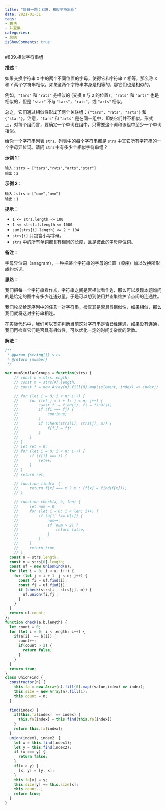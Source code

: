 ```yaml
---
title: "每日一题：839. 相似字符串组"
date: 2021-01-31
tags:
- 算法
- 并查集
categories:
- 总结
isShowComments: true
---
```


#839.相似字符串组

**描述：**


如果交换字符串 `X` 中的两个不同位置的字母，使得它和字符串 `Y` 相等，那么称 `X` 和 `Y` 两个字符串相似。如果这两个字符串本身是相等的，那它们也是相似的。

例如，`"tars"` 和 `"rats"` 是相似的 (交换 `0` 与 `2` 的位置)； `"rats"` 和 `"arts"` 也是相似的，但是 `"star"` 不与 `"tars"`，`"rats"`，或 `"arts"` 相似。

总之，它们通过相似性形成了两个关联组：`{"tars", "rats", "arts"}` 和 `{"star"}`。注意，`"tars"` 和 `"arts"` 是在同一组中，即使它们并不相似。形式上，对每个组而言，要确定一个单词在组中，只需要这个词和该组中至少一个单词相似。

给你一个字符串列表 `strs`。列表中的每个字符串都是 `strs` 中其它所有字符串的一个字母异位词。请问 `strs` 中有多少个相似字符串组？

 

**示例 1：**

```
输入：strs = ["tars","rats","arts","star"]
输出：2
```

**示例 2：**

```
输入：strs = ["omv","ovm"]
输出：1
```

 

**提示：**

- `1 <= strs.length <= 100`
- `1 <= strs[i].length <= 1000`
- `sum(strs[i].length) <= 2 * 104`
- `strs[i]` 只包含小写字母。
- `strs` 中的所有单词都具有相同的长度，且是彼此的字母异位词。

 

**备注：**

   字母异位词（anagram），一种把某个字符串的字母的位置（顺序）加以改换所形成的新词。

**思路：**

我们把每一个字符串看作点，字符串之间是否相似看作边，那么可以发现本题询问的是给定的图中有多少连通分量。于是可以想到使用并查集维护节点间的连通性。

我们枚举给定序列中的任意一对字符串，检查其是否具有相似性，如果相似，那么我们就将这对字符串相连。

在实际代码中，我们可以首先判断当前这对字符串是否已经连通，如果没有连通，我们再检查它们是否具有相似性，可以优化一定的时间复杂度的常数。

**解法：**

```javascript
/**
 * @param {string[]} strs
 * @return {number}
 */

var numSimilarGroups = function(strs) {
    // const n = strs.length;
    // const m = strs[0].length;
    // const f = new Array(n).fill(0).map((element, index) => index);

    // for (let i = 0; i < n; i++) {
    //     for (let j = i + 1; j < n; j++) {
    //         const fi = find(i), fj = find(j);
    //         if (fi === fj) {
    //             continue;
    //         }
    //         if (check(strs[i], strs[j], m)) {
    //             f[fi] = fj;
    //         }
    //     }
    // }
    // let ret = 0;
    // for (let i = 0; i < n; i++) {
    //     if (f[i] === i) {
    //         ret++;
    //     }
    // }
    // return ret;

    // function find(x) {
    //     return f[x] === x ? x : (f[x] = find(f[x]));
    // }

    // function check(a, b, len) {
    //     let num = 0;
    //     for (let i = 0; i < len; i++) {
    //         if (a[i] !== b[i]) {
    //             num++;
    //             if (num > 2) {
    //                 return false;
    //             }
    //         }
    //     }
    //     return true;
    // }
  const n = strs.length;
  const m = strs[0].length;
  const uf = new UnionFind(n);
  for (let i = 0; i < n; i++) {
    for (let j = i + 1; j < n; j++) {
      const fi = uf.find(i);
      const fj = uf.find(j);
      if (check(strs[i], strs[j], m)) {
        uf.union(fi,fj);
      }
    }    
  }
  return uf.count;
};
function check(a,b,length) {
  let count = 0;
  for (let i = 0; i < length; i++) {
    if(a[i] !== b[i]) {
      count++;  
      if(count > 2) {
        return false;
      }
    }
  }
  return true;
}
class UnionFind {
  constructor(n) {
    this.fa = new Array(n).fill(0).map((value,index) => index);
    this.size = new Array(n).fill(1);
    this.count = n;
  }
  
  find(index) {
    if(this.fa[index] !== index) {
      this.fa[index] = this.find(this.fa[index])
    }
    return this.fa[index];
  }
  union(index1, index2) {
    let x = this.find(index1);
    let y = this.find(index2);
    if (x === y) {
      return false;
    }
    if(x > y) {
      [x, y] = [y, x];
    }
    this.fa[x] = y;
    this.size[y] += this.size[x];
    this.count--;
    return true;
  }
}
```

